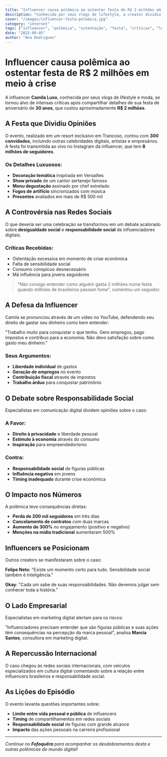 ```yaml
---
title: "Influencer causa polêmica ao ostentar festa de R$ 2 milhões em meio à crise"
description: "Conhecida por seus vlogs de lifestyle, a creator dividiu opiniões ao compartilhar detalhes de sua festa de aniversário luxuosa durante período de dificuldades econômicas no país."
cover: "/images/influencer-festa-polemica.jpg"
category: "internet"
tags: ["influencer", "polêmica", "ostentação", "festa", "críticas", "luxo"]
date: "2025-09-05"
author: "Ana Rodrigues"
---
```


# Influencer causa polêmica ao ostentar festa de R$ 2 milhões em meio à crise

A influencer **Camila Luxo**, conhecida por seus vlogs de lifestyle e moda, se tornou alvo de intensas críticas após compartilhar detalhes de sua festa de aniversário de **30 anos**, que custou aproximadamente **R$ 2 milhões**.

## A Festa que Dividiu Opiniões

O evento, realizado em um resort exclusivo em Trancoso, contou com **300 convidados**, incluindo outras celebridades digitais, artistas e empresários. A festa foi transmitida ao vivo no Instagram da influencer, que tem **8 milhões de seguidores**.

### Os Detalhes Luxuosos:
- **Decoração temática** inspirada em Versailles
- **Show privado** de um cantor sertanejo famoso
- **Menu degustação** assinado por chef estrelado
- **Fogos de artifício** sincronizados com música
- **Presentes** avaliados em mais de R$ 500 mil

## A Controvérsia nas Redes Sociais

O que deveria ser uma celebração se transformou em um debate acalorado sobre **desigualdade social** e **responsabilidade social** de influenciadores digitais.

### Críticas Recebidas:
- Ostentação excessiva em momento de crise econômica
- Falta de sensibilidade social
- Consumo conspícuo desnecessário
- Má influência para jovens seguidores

> "Não consigo entender como alguém gasta 2 milhões numa festa quando milhões de brasileiros passam fome", comentou um seguidor.

## A Defesa da Influencer

Camila se pronunciou através de um vídeo no YouTube, defendendo seu direito de gastar seu dinheiro como bem entender:

"Trabalho muito para conquistar o que tenho. Gero empregos, pago impostos e contribuo para a economia. Não devo satisfação sobre como gasto meu dinheiro."

### Seus Argumentos:
- **Liberdade individual** de gastos
- **Geração de empregos** no evento
- **Contribuição fiscal** através de impostos
- **Trabalho árduo** para conquistar patrimônio

## O Debate sobre Responsabilidade Social

Especialistas em comunicação digital dividem opiniões sobre o caso:

### A Favor:
- **Direito à privacidade** e liberdade pessoal
- **Estímulo à economia** através do consumo
- **Inspiração** para empreendedorismo

### Contra:
- **Responsabilidade social** de figuras públicas
- **Influência negativa** em jovens
- **Timing inadequado** durante crise econômica

## O Impacto nos Números

A polêmica teve consequências diretas:
- **Perda de 200 mil seguidores** em três dias
- **Cancelamento de contratos** com duas marcas
- **Aumento de 300%** no engajamento (positivo e negativo)
- **Menções na mídia tradicional** aumentaram 500%

## Influencers se Posicionam

Outros creators se manifestaram sobre o caso:

**Felipe Neto**: "Existe um momento certo para tudo. Sensibilidade social também é inteligência."

**Gkay**: "Cada um sabe de suas responsabilidades. Não devemos julgar sem conhecer toda a história."

## O Lado Empresarial

Especialistas em marketing digital alertam para os riscos:

"Influenciadores precisam entender que são figuras públicas e suas ações têm consequências na percepção da marca pessoal", analisa **Marcia Santos**, consultora em marketing digital.

## A Repercussão Internacional

O caso chegou às redes sociais internacionais, com veículos especializados em cultura digital comentando sobre a relação entre influencers brasileiros e responsabilidade social.

## As Lições do Episódio

O evento levanta questões importantes sobre:
- **Limite entre vida pessoal e pública** de influencers
- **Timing** de compartilhamentos em redes sociais
- **Responsabilidade social** de figuras com grande alcance
- **Impacto** das ações pessoais na carreira profissional

---

*Continue no **Fofoquêra** para acompanhar os desdobramentos desta e outras polêmicas do mundo digital!*